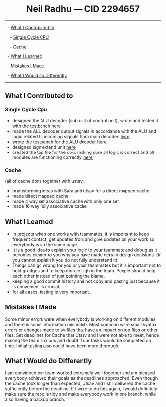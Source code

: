 # <center> Neil Radhu — CID 2294657 </center>

---

  - [What I Contributed to](#what-i-contributed-to)

    - [Single Cycle CPU](#single-cycle-cpu)

    - [Cache](#cache)

  - [What I Learned](#what-i-learned)

  - [Mistakes I Made](#mistakes-i-made)

  - [What I Would do Differently](#what-i-would-do-differently)

  

---

  

## What I Contributed to

### Single Cycle Cpu

- designed the ALU decoder (sub unit of control unit), wrote and tested it with the testbench [here](https://github.com/luju1108/Team14/compare/2e6f403bc3c4ed08c013a02708fb6a06ee789ee9...80fb17e8f0f3c99f78fbd6088f6cffad03258589)
- made the ALU decoder output signals in accordance with the ALU and logic related to incoming signals from main decoder. [here](https://github.com/luju1108/Team14/compare/2acb4157bb82442c1a44dd1a389a579b92e47bcd...9654801d4c0e0b06e07727db4f326acc4104bc67)
- wrote the testbench for the ALU decoder [here](https://github.com/luju1108/Team14/compare/2e6f403bc3c4ed08c013a02708fb6a06ee789ee9...80fb17e8f0f3c99f78fbd6088f6cffad03258589)
- designed sign extend unit [here](https://github.com/luju1108/Team14/compare/ef586ecb79c4192c725ef9be4a1c3202f5dc45e3...d7b065146db80a5caa5f526d82717e67ac1092ca)
- created the top file for the cpu, making sure all logic is correct and all modules are functioning correctly. [here](https://github.com/luju1108/Team14/compare/87dc83a545c97d3b2411e1cef42187f2d49d2e5b...b4fa0afa0afda7f6bac4491c0718a88bbabc64e4)

### Cache
(all of cache done together with ustav)
- brainstorming ideas with Sara and utsav for a direct mapped cache
- made direct mapped cache
- made 4 way set associative cache with only one set
- made 16 way fully associative cache
## What I Learned  

- In projects when one works with teammates, it is important to keep frequent contact, get updates from and give updates on your work so everybody is on the same page.
- It is a good idea to explain your logic to your teammate and debug as it becomes clearer to you why you have made certain design decisions. (If you cannot explain it you do not fully understand it)
- Things can go wrong for you or your teammates but it is important not to hold grudges and to keep morale high in the team. People should help each other instead of just pointing the blame.
- keeping a good commit history and not copy and pasting just because it is convenient is crucial.
- for all cases, testing is very important.

## Mistakes I Made

Some minor errors were when everybody is working on different modules and there is some information mismatch. 
Most common were small syntax errors or changes made to sv files that have an impact on top files or other files.
Set deadlines for Cache that Utsav and I were not able to meet, hence making the team anxious and doubt if our tasks would be completed on time. 
Initial testing also could have been more thorough.
## What I Would do Differently

I am convinced our team worked extremely well together and am pleased everybody achieved their goals as the deadlines approached. Even though the cache took longer than expected, Utsav and I still delivered the cache sufficiently before the deadline. If I were to do this again, I would definitely make sure the repo is tidy and make everybody work in one branch. while also having a backup branch.  
